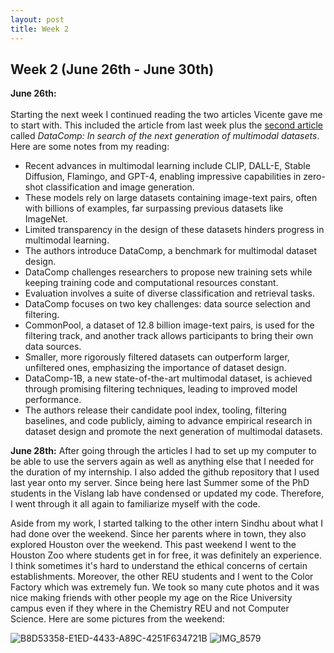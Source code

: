 ```yaml
---
layout: post
title: Week 2
---
```


## Week 2 (June 26th - June 30th)

**June 26th:** <br/>  
Starting the next week I continued reading the two articles Vicente gave me to start with. This included the article from last week plus the [second article](https://arxiv.org/abs/2304.14108) called *DataComp: In search of the next generation of multimodal datasets*. Here are some notes from my reading:

- Recent advances in multimodal learning include CLIP, DALL-E, Stable Diffusion, Flamingo, and GPT-4, enabling impressive capabilities in zero-shot classification and image generation.
- These models rely on large datasets containing image-text pairs, often with billions of examples, far surpassing previous datasets like ImageNet.
- Limited transparency in the design of these datasets hinders progress in multimodal learning.
- The authors introduce DataComp, a benchmark for multimodal dataset design.
- DataComp challenges researchers to propose new training sets while keeping training code and computational resources constant.
- Evaluation involves a suite of diverse classification and retrieval tasks.
- DataComp focuses on two key challenges: data source selection and filtering.
- CommonPool, a dataset of 12.8 billion image-text pairs, is used for the filtering track, and another track allows participants to bring their own data sources.
- Smaller, more rigorously filtered datasets can outperform larger, unfiltered ones, emphasizing the importance of dataset design.
- DataComp-1B, a new state-of-the-art multimodal dataset, is achieved through promising filtering techniques, leading to improved model performance.
- The authors release their candidate pool index, tooling, filtering baselines, and code publicly, aiming to advance empirical research in dataset design and promote the next generation of multimodal datasets.

**June 28th:** 
After going through the articles I had to set up my computer to be able to use the servers again as well as anything else that I needed for the duration of my internship. I also added the github repository that I used last year onto my server. Since being here last Summer some of the PhD students in the Vislang lab have condensed or updated my code. Therefore, I went through it all again to familiarize myself with the code.

Aside from my work, I started talking to the other intern Sindhu about what I had done over the weekend. Since her parents where in town, they also explored Houston over the weekend. This past weekend I went to the Houston Zoo where students get in for free, it was definitely an experience. I think sometimes it's hard to understand the ethical concerns of certain establishments. Moreover, the other REU students and I went to the Color Factory which was extremely fun. We took so many cute photos and it was nice making friends with other people my age on the Rice University campus even if they where in the Chemistry REU and not Computer Science. Here are some pictures from the weekend:

![B8D53358-E1ED-4433-A89C-4251F634721B](https://github.com/veronicaflores/dreusummer2023/assets/52052151/6b0ae6ca-a8ca-4f3e-822f-0b1b1f099ce5)
![IMG_8579](https://github.com/veronicaflores/dreusummer2023/assets/52052151/4c22fbab-93ab-44f2-afa5-cfe96b4cded3)


